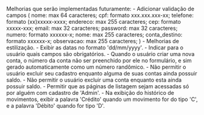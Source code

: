 Melhorias que serão implementadas futuramente:
    - Adicionar validação de campos (
        nome: max 64 caracteres; 
        cpf: formato xxx.xxx.xxx-xx;
        telefone: formato (xx)xxxxx-xxxx;
        endereco: max 255 caracteres;
        cep: formato xxxxx-xxx;
        email: max 32 caracteres;
        password: max 32 caracteres;
        numero: formato xxxxxx-x;
        nome: max 255 caracteres;
        conta_destino: formato xxxxxx-x;
        observacao: max 255 caracteres;
    )
    - Melhorias de estilização.
    - Exibir as datas no formato 'dd/mm/yyyy'.
    - Indicar para o usuário quais campos são obrigatórios.
    - Quando o usuário criar uma nova conta, o número da conta não ser preenchido por ele no formulário, e sim gerado automaticamente como um número randômico.
    - Não permitir o usuário excluir seu cadastro enquanto alguma de suas contas ainda possuir saldo.
    - Não permitir o usuário excluir uma conta enquanto esta ainda possuir saldo.
    - Permitir que as páginas de listagem sejam acessadas só por alguém com cadastro de 'Admin'.
    - Na exibição do histórico de movimentos, exibir a palavra 'Crédito' quando um movimento for do tipo 'C', e a palavra 'Débito' quando for tipo 'D'.